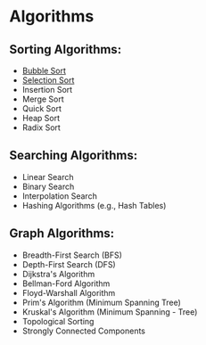 # Algorithms

## Sorting Algorithms:

- [Bubble Sort](./Sorting%20Algorithms/Bubble_sort.py)
- [Selection Sort](./Sorting%20Algorithms/selection_sort.py)
- Insertion Sort
- Merge Sort
- Quick Sort
- Heap Sort
- Radix Sort

## Searching Algorithms:

- Linear Search
- Binary Search
- Interpolation Search
- Hashing Algorithms (e.g., Hash Tables)

## Graph Algorithms:

- Breadth-First Search (BFS)
- Depth-First Search (DFS)
- Dijkstra's Algorithm
- Bellman-Ford Algorithm
- Floyd-Warshall Algorithm
- Prim's Algorithm (Minimum Spanning Tree)
- Kruskal's Algorithm (Minimum Spanning - Tree)
- Topological Sorting
- Strongly Connected Components
